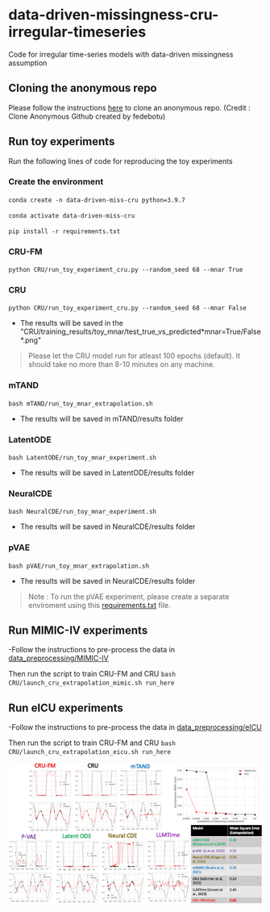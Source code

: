 # data-driven-missingness-cru-irregular-timeseries
Code for irregular time-series models with data-driven missingness assumption

## Cloning the anonymous repo 
Please follow the instructions [here](https://github.com/fedebotu/clone-anonymous-github) to clone an anonymous repo. (Credit : Clone Anonymous Github created by fedebotu)

## Run toy experiments
Run the following lines of code for reproducing the toy experiments

### Create the environment
`conda create -n data-driven-miss-cru python=3.9.7`

`conda activate data-driven-miss-cru`

`pip install -r requirements.txt`

### CRU-FM
`python CRU/run_toy_experiment_cru.py --random_seed 68 --mnar True`

### CRU 
`python CRU/run_toy_experiment_cru.py --random_seed 68 --mnar False`

- The results will be saved in the "CRU/training_results/toy_mnar/test_true_vs_predicted\*mnar=True/False\*.png"
> Please let the CRU model run for atleast 100 epochs (default). It should take no more than 8-10 minutes on any machine. 

### mTAND 
`bash mTAND/run_toy_mnar_extrapolation.sh`
- The results will be saved in mTAND/results folder

### LatentODE
`bash LatentODE/run_toy_mnar_experiment.sh`
- The results will be saved in LatentODE/results folder

### NeuralCDE
`bash NeuralCDE/run_toy_mnar_experiment.sh`
- The results will be saved in NeuralCDE/results folder

### pVAE 
`bash pVAE/run_toy_mnar_extrapolation.sh`
- The results will be saved in NeuralCDE/results folder

> Note : To run the pVAE experiment, please create a separate enviroment using this [requirements.txt](https://github.com/steveli/partial-encoder-decoder/blob/master/requirements.txt) file.

## Run MIMIC-IV experiments
-Follow the instructions to pre-process the data in [data_preprocessing/MIMIC-IV](data_preprocessing/MIMIC-IV)

Then run the script to train CRU-FM and CRU
`bash CRU/launch_cru_extrapolation_mimic.sh run_here`

## Run eICU experiments
-Follow the instructions to pre-process the data in [data_preprocessing/eICU](data_preprocessing/eICU)

Then run the script to train CRU-FM and CRU
`bash CRU/launch_cru_extrapolation_eicu.sh run_here`

![toy_experiments](toydata_extrapolation.png)
